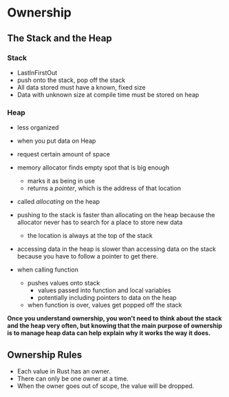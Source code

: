 # Ownership

## The Stack and the Heap

### Stack

* LastInFirstOut
* push onto the stack, pop off the stack
* All data stored must have a known, fixed size
* Data with unknown size at compile time must be stored on heap

### Heap

* less organized
* when you put data on Heap
* request certain amount of space
* memory allocator finds empty spot that is big enough
  * marks it as being in use
  * returns a _pointer_, which is the address of that location
* called _allocating_ on the heap

* pushing to the stack is faster than allocating on the heap because the allocator never has to search for a place to store new data
  * the location is always at the top of the stack
* accessing data in the heap is slower than accessing data on the stack because you have to follow a pointer to get there.

* when calling function
  * pushes values onto stack
    * values passed into function and local variables
    * potentially including pointers to data on the heap
  * when function is over, values get popped off the stack

__Once you understand ownership, you won't need to think about the stack and the heap very often, but knowing that the main purpose of ownership is to manage heap data can help explain why it works the way it does.__

## Ownership Rules

* Each value in Rust has an owner.
* There can only be one owner at a time.
* When the owner goes out of scope, the value will be dropped.
